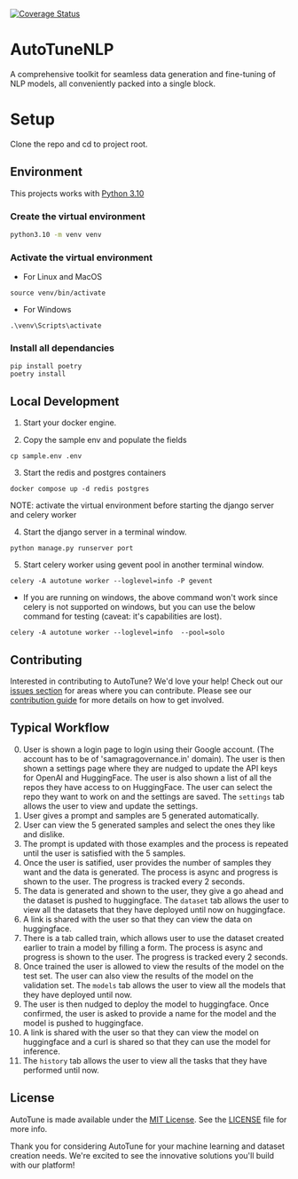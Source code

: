 [![Coverage Status](https://coveralls.io/repos/github/ChakshuGautam/AutoTuneNLP/badge.svg?branch=main)](https://coveralls.io/github/ChakshuGautam/AutoTuneNLP?branch=main)

# AutoTuneNLP

A comprehensive toolkit for seamless data generation and fine-tuning of NLP models, all conveniently packed into a single block.

# Setup

Clone the repo and cd to project root.

## Environment

This projects works with [Python 3.10](https://www.python.org/downloads/release/python-31011/)

### Create the virtual environment

```bash
python3.10 -m venv venv
```

### Activate the virtual environment

- For Linux and MacOS

```
source venv/bin/activate
```

- For Windows

```
.\venv\Scripts\activate
```

### Install all dependancies

```
pip install poetry
poetry install
```

## Local Development

1. Start your docker engine.

2. Copy the sample env and populate the fields

```
cp sample.env .env
```

3. Start the redis and postgres containers

```
docker compose up -d redis postgres
```

NOTE: activate the virtual environment before starting the django server and celery worker

4. Start the django server in a terminal window.

```
python manage.py runserver port
```

5. Start celery worker using gevent pool in another terminal window.

```
celery -A autotune worker --loglevel=info -P gevent
```

- If you are running on windows, the above command won't work since celery is not supported on windows, but you can use the below command for testing (caveat: it's capabilities are lost).

```
celery -A autotune worker --loglevel=info  --pool=solo
```

## Contributing

Interested in contributing to AutoTune? We'd love your help! Check out our [issues section](https://github.com/BharatSahAIyak/autotune/issues) for areas where you can contribute. Please see our [contribution guide](CONTRIBUTION.md) for more details on how to get involved.

## Typical Workflow

0. User is shown a login page to login using their Google account. (The account has to be of 'samagragovernance.in' domain). The user is then shown a settings page where they are nudged to update the API keys for OpenAI and HuggingFace. The user is also shown a list of all the repos they have access to on HuggingFace. The user can select the repo they want to work on and the settings are saved. The `settings` tab allows the user to view and update the settings.
1. User gives a prompt and samples are 5 generated automatically.
2. User can view the 5 generated samples and select the ones they like and dislike.
3. The prompt is updated with those examples and the process is repeated until the user is satisfied with the 5 samples.
4. Once the user is satified, user provides the number of samples they want and the data is generated. The process is async and progress is shown to the user. The progress is tracked every 2 seconds.
5. The data is generated and shown to the user, they give a go ahead and the dataset is pushed to huggingface. The `dataset` tab allows the user to view all the datasets that they have deployed until now on huggingface.
6. A link is shared with the user so that they can view the data on huggingface.
7. There is a tab called train, which allows user to use the dataset created earlier to train a model by filling a form. The process is async and progress is shown to the user. The progress is tracked every 2 seconds.
8. Once trained the user is allowed to view the results of the model on the test set. The user can also view the results of the model on the validation set. The `models` tab allows the user to view all the models that they have deployed until now.
9. The user is then nudged to deploy the model to huggingface. Once confirmed, the user is asked to provide a name for the model and the model is pushed to huggingface.
10. A link is shared with the user so that they can view the model on huggingface and a curl is shared so that they can use the model for inference.
11. The `history` tab allows the user to view all the tasks that they have performed until now.

## License

AutoTune is made available under the [MIT License](LICENSE). See the [LICENSE](https://opensource.org/licenses/MIT) file for more info.

Thank you for considering AutoTune for your machine learning and dataset creation needs. We're excited to see the innovative solutions you'll build with our platform!
